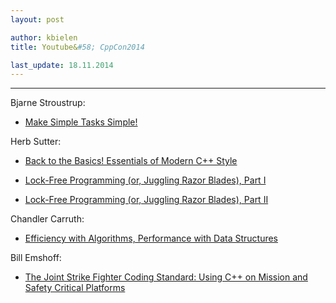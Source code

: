 ```yaml
---
layout: post

author: kbielen
title: Youtube&#58; CppCon2014

last_update: 18.11.2014
---
```


----

Bjarne Stroustrup:
* [Make Simple Tasks Simple!](http://www.youtube.com/watch?v=nesCaocNjtQ)

Herb Sutter:
* [Back to the Basics! Essentials of Modern C++
  Style](http://www.youtube.com/watch?v=xnqTKD8uD64)

* [Lock-Free Programming (or, Juggling Razor Blades), Part
  I](http://www.youtube.com/watch?v=c1gO9aB9nbs)
* [Lock-Free Programming (or, Juggling Razor Blades), Part
  II](http://www.youtube.com/watch?v=CmxkPChOcvw)

Chandler Carruth:
* [Efficiency with Algorithms, Performance with Data
  Structures](http://www.youtube.com/watch?v=fHNmRkzxHWs)

Bill Emshoff:
* [The Joint Strike Fighter Coding Standard: Using C++ on Mission and Safety
  Critical Platforms](http://www.youtube.com/watch?v=sRe77Mdna0Y)
